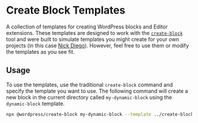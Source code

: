 # Create Block Templates

A collection of templates for creating WordPress blocks and Editor extensions. These templates are designed to work with the [`create-block`](https://developer.wordpress.org/block-editor/reference-guides/packages/packages-create-block/) tool and were built to simulate templates you might create for your own projects (in this case [Nick Diego](https://github.com/ndiego)). However, feel free to use them or modify the templates as you see fit.

## Usage

To use the templates, use the traditional `create-block` command and specify the template you want to use. The following command will create a new block in the current directory called `my-dynamic-block` using the `dynamic-block` template.

```bash
npx @wordpress/create-block my-dynamic-block --template ../create-block-templates/templates/dynamic-block
```
